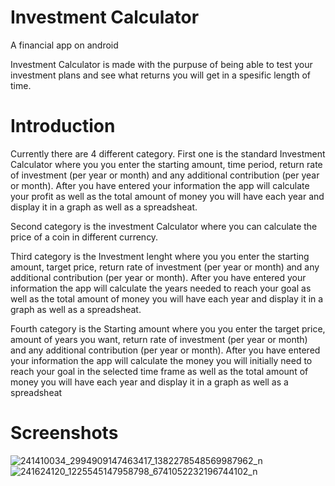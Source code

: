 # Investment Calculator
A financial app on android 

Investment Calculator is made with the purpuse of being able to test your investment plans and see what returns you will get in a spesific length of time.
# Introduction
Currently there are 4 different category. First one is the standard Investment Calculator where you you enter the starting amount, time period, return rate of investment (per year or month) and any additional contribution (per year or month). After you have entered your information the app will calculate your profit as well as the total amount of money you will have each year and display it in a graph as well as a spreadsheat.

Second category is the investment Calculator where you can calculate the price of a coin in different currency.

Third category is the Investment lenght where you you enter the starting amount, target price, return rate of investment (per year or month) and any additional contribution (per year or month). After you have entered your information the app will calculate the years needed to reach your goal as well as the total amount of money you will have each year and display it in a graph as well as a spreadsheat.

Fourth category is the Starting amount where you you enter the target price, amount of years you want, return rate of investment (per year or month) and any additional contribution (per year or month). After you have entered your information the app will calculate the money you will initially need to reach your goal in the selected time frame as well as the total amount of money you will have each year and display it in a graph as well as a spreadsheat

# Screenshots
![241410034_2994909147463417_1382278548569987962_n](https://user-images.githubusercontent.com/22768396/132428179-59542297-08b7-4114-8cca-e6fca0a8eca0.jpg)
![241624120_1225545147958798_6741052232196744102_n](https://user-images.githubusercontent.com/22768396/132428183-4839e747-0574-4daf-926d-5ac1756c0d78.jpg)

